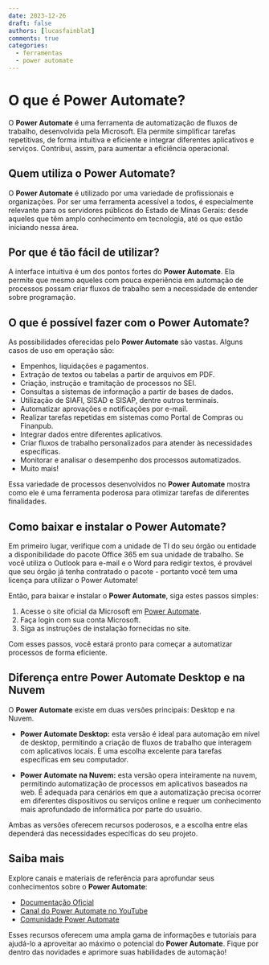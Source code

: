 ```yaml
---
date: 2023-12-26
draft: false
authors: [lucasfainblat]
comments: true
categories:
  - ferramentas
  - power automate
---
```


# O que é Power Automate?

O **Power Automate** é uma ferramenta de automatização de fluxos de trabalho, desenvolvida pela Microsoft. Ela permite simplificar tarefas repetitivas, de forma intuitiva e eficiente e integrar diferentes aplicativos e serviços. Contribui, assim, para aumentar a eficiência operacional.

## Quem utiliza o Power Automate?

O **Power Automate** é utilizado por uma variedade de profissionais e organizações. Por ser uma ferramenta acessível a todos, é especialmente relevante para os servidores públicos do Estado de Minas Gerais: desde aqueles que têm amplo conhecimento em tecnologia, até os que estão iniciando nessa área. 

<!-- more -->

## Por que é tão fácil de utilizar?

A interface intuitiva é um dos pontos fortes do **Power Automate**. Ela permite que mesmo aqueles com pouca experiência em automação de processos possam criar fluxos de trabalho sem a necessidade de entender sobre programação. 

## O que é possível fazer com o Power Automate?

As possibilidades oferecidas pelo **Power Automate** são vastas. Alguns casos de uso em operação são:

- Empenhos, liquidações e pagamentos.
- Extração de textos ou tabelas a partir de arquivos em PDF.
- Criação, instrução e tramitação de processos no SEI.
- Consultas a sistemas de informação a partir de bases de dados.
- Utilização de SIAFI, SISAD e SISAP, dentre outros terminais.
- Automatizar aprovações e notificações por e-mail.
- Realizar tarefas repetidas em sistemas como Portal de Compras ou Finanpub.
- Integrar dados entre diferentes aplicativos.
- Criar fluxos de trabalho personalizados para atender às necessidades específicas.
- Monitorar e analisar o desempenho dos processos automatizados.
- Muito mais!

Essa variedade de processos desenvolvidos no **Power Automate** mostra como ele é uma ferramenta poderosa para otimizar tarefas de diferentes finalidades.

## Como baixar e instalar o Power Automate?

Em primeiro lugar, verifique com a unidade de TI do seu órgão ou entidade a disponibilidade do pacote Office 365 em sua unidade de trabalho. Se você utiliza o Outlook para e-mail e o Word para redigir textos, é provável que seu órgão já tenha contratado o pacote - portanto você tem uma licença para utilizar o Power Automate!

Então, para baixar e instalar o **Power Automate**, siga estes passos simples:

1. Acesse o site oficial da Microsoft em [Power Automate](https://flow.microsoft.com/).
2. Faça login com sua conta Microsoft.
3. Siga as instruções de instalação fornecidas no site.

Com esses passos, você estará pronto para começar a automatizar processos de forma eficiente.

## Diferença entre Power Automate Desktop e na Nuvem

O **Power Automate** existe em duas versões principais: Desktop e na Nuvem. 

- **Power Automate Desktop:** esta versão é ideal para automação em nível de desktop, permitindo a criação de fluxos de trabalho que interagem com aplicativos locais. É uma escolha excelente para tarefas específicas em seu computador.

- **Power Automate na Nuvem:** esta versão opera inteiramente na nuvem, permitindo automatização de processos em aplicativos baseados na web. É adequada para cenários em que a automatização precisa ocorrer em diferentes dispositivos ou serviços online e requer um conhecimento mais aprofundado de informática por parte do usuário.

Ambas as versões oferecem recursos poderosos, e a escolha entre elas dependerá das necessidades específicas do seu projeto.

## Saiba mais

Explore canais e materiais de referência para aprofundar seus conhecimentos sobre o **Power Automate**:

- [Documentação Oficial](https://docs.microsoft.com/pt-br/power-automate/)
- [Canal do Power Automate no YouTube](https://www.youtube.com/channel/UCG98S4lL7nwlN8dxSF322bA)
- [Comunidade Power Automate](https://powerusers.microsoft.com/t5/Power-Automate-Community/ct-p/MPACommunity)

Esses recursos oferecem uma ampla gama de informações e tutoriais para ajudá-lo a aproveitar ao máximo o potencial do **Power Automate**. Fique por dentro das novidades e aprimore suas habilidades de automação!
